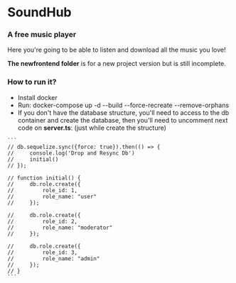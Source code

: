 # SoundHub
### A free music player

Here you're going to be able to listen and download all the music you love!

**The newfrontend folder** is for a new project version but is still incomplete.

### How to run it?
- Install docker
- Run: docker-compose up -d --build --force-recreate --remove-orphans
- If you don't have the database structure, you'll need to access to the db container and create the database, then you'll need to uncomment next code on **server.ts**: (just while create the structure)
````
```
// db.sequelize.sync({force: true}).then(() => {
//     console.log('Drop and Resync Db')
//     initial()
// });

// function initial() {
//     db.role.create({
//         role_id: 1,
//         role_name: "user"
//     });

//     db.role.create({
//         role_id: 2,
//         role_name: "moderator"
//     });

//     db.role.create({
//         role_id: 3,
//         role_name: "admin"
//     });
// }
```
````